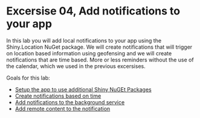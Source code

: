 # Excersise 04, Add notifications to your app

In this lab you will add local notifications to your app using the Shiny.Location NuGet package. We will create notifications that will trigger on location based information using geofensing and we will create notifications that are time based. More or less reminders without the use of the calendar, which we used in the previous excersises.

Goals for this lab: 
- [Setup the app to use additional Shiny NuGEt Packages](#1)
- [Create notifications based on time](#2)
- [Add notifications to the background service](#3)
- [Add remote content to the notification](#4)